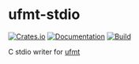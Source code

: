# ufmt-stdio

[![Crates.io](https://img.shields.io/crates/v/ufmt-stdio.svg)](https://crates.io/crates/ufmt-stdio)
[![Documentation](https://docs.rs/ufmt-stdio/badge.svg)](https://docs.rs/crate/ufmt-stdio/)
[![Build](https://github.com/DoumanAsh/ufmt-stdio/workflows/Rust/badge.svg)](https://github.com/DoumanAsh/ufmt-stdio/actions?query=workflow%3ARust)

C stdio writer for [ufmt](https://github.com/japaric/ufmt)
